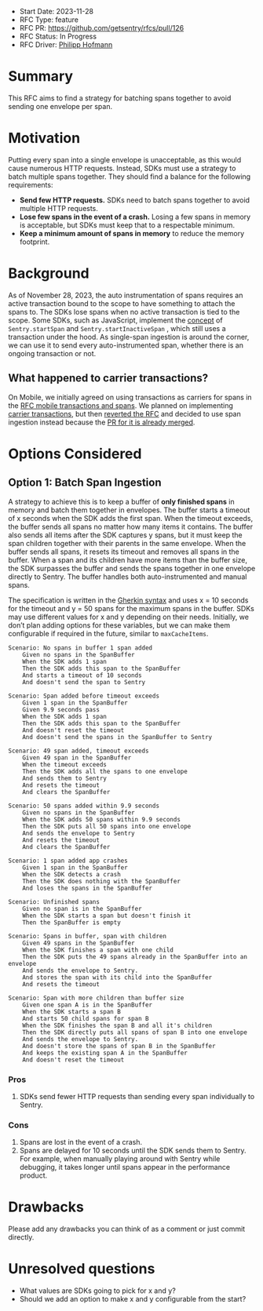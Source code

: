 - Start Date: 2023-11-28
- RFC Type: feature
- RFC PR: https://github.com/getsentry/rfcs/pull/126
- RFC Status: In Progress
- RFC Driver: [Philipp Hofmann](https://github.com/philipphofmann)

# Summary

This RFC aims to find a strategy for batching spans together to avoid sending one envelope per span.

# Motivation

Putting every span into a single envelope is unacceptable, as this would cause numerous HTTP requests. Instead, SDKs must use a strategy to batch multiple spans together. They should find a balance for the following requirements:

- **Send few HTTP requests.** SDKs need to batch spans together to avoid multiple HTTP requests.
- **Lose few spans in the event of a crash.** Losing a few spans in memory is acceptable, but SDKs must keep that to a respectable minimum.
- **Keep a minimum amount of spans in memory** to reduce the memory footprint.

# Background

As of November 28, 2023, the auto instrumentation of spans requires an active transaction bound to the scope to have something to attach the spans to. The SDKs lose spans when no active transaction is tied to the scope. Some SDKs, such as JavaScript, implement the [concept](https://github.com/getsentry/rfcs/blob/760467b85dbf86bd8b2b88d2a81f1a258dc07a1d/text/0101-revamping-the-sdk-performance-api.md) of `Sentry.startSpan` and `Sentry.startInactiveSpan` , which still uses a transaction under the hood. As single-span ingestion is around the corner, we can use it to send every auto-instrumented span, whether there is an ongoing transaction or not.

## What happened to carrier transactions?

On Mobile, we initially agreed on using transactions as carriers for spans in the [RFC mobile transactions and spans](https://github.com/getsentry/rfcs/blob/760467b85dbf86bd8b2b88d2a81f1a258dc07a1d/text/0118-mobile-transactions-and-spans.md).
We planned on implementing [carrier transactions](https://github.com/getsentry/team-mobile/issues/157), but then [reverted the RFC](https://github.com/getsentry/rfcs/pull/125) and decided to use span ingestion instead because the [PR for it is already merged](https://github.com/getsentry/relay/pull/2620).

# Options Considered

## Option 1: Batch Span Ingestion <a name="option-1"></a>

A strategy to achieve this is to keep a buffer of **only finished spans** in memory and batch them together in envelopes. The buffer starts a timeout of x seconds when the SDK adds the first span. When the timeout exceeds, the buffer sends all spans no matter how many items it contains. The buffer also sends all items after the SDK captures y spans, but it must keep the span children together with their parents in the same envelope. When the buffer sends all spans, it resets its timeout and removes all spans in the buffer. When a span and its children have more items than the buffer size, the SDK surpasses the buffer and sends the spans together in one envelope directly to Sentry. The buffer handles both auto-instrumented and manual spans.

The specification is written in the [Gherkin syntax](https://cucumber.io/docs/gherkin/reference/) and uses x = 10 seconds for the timeout and y = 50 spans for the maximum spans in the buffer. SDKs may use different values for x and y depending on their needs. Initially, we don’t plan adding options for these variables, but we can make them configurable if required in the future, similar to `maxCacheItems`.

```Gherkin
Scenario: No spans in buffer 1 span added
    Given no spans in the SpanBuffer
    When the SDK adds 1 span
    Then the SDK adds this span to the SpanBuffer
    And starts a timeout of 10 seconds
    And doesn't send the span to Sentry

Scenario: Span added before timeout exceeds
    Given 1 span in the SpanBuffer
    Given 9.9 seconds pass
    When the SDK adds 1 span
    Then the SDK adds this span to the SpanBuffer
    And doesn't reset the timeout
    And doesn't send the spans in the SpanBuffer to Sentry

Scenario: 49 span added, timeout exceeds
    Given 49 span in the SpanBuffer
    When the timeout exceeds
    Then the SDK adds all the spans to one envelope
    And sends them to Sentry
    And resets the timeout
    And clears the SpanBuffer

Scenario: 50 spans added within 9.9 seconds
    Given no spans in the SpanBuffer
    When the SDK adds 50 spans within 9.9 seconds
    Then the SDK puts all 50 spans into one envelope
    And sends the envelope to Sentry
    And resets the timeout
    And clears the SpanBuffer

Scenario: 1 span added app crashes
    Given 1 span in the SpanBuffer
    When the SDK detects a crash
    Then the SDK does nothing with the SpanBuffer
    And loses the spans in the SpanBuffer

Scenario: Unfinished spans
    Given no span is in the SpanBuffer
    When the SDK starts a span but doesn't finish it
    Then the SpanBuffer is empty

Scenario: Spans in buffer, span with children
    Given 49 spans in the SpanBuffer
    When the SDK finishes a span with one child
    Then the SDK puts the 49 spans already in the SpanBuffer into an envelope
    And sends the envelope to Sentry.
    And stores the span with its child into the SpanBuffer
    And resets the timeout

Scenario: Span with more children than buffer size
    Given one span A is in the SpanBuffer
    When the SDK starts a span B
    And starts 50 child spans for span B
    When the SDK finishes the span B and all it's children
    Then the SDK directly puts all spans of span B into one envelope
    And sends the envelope to Sentry.
    And doesn't store the spans of span B in the SpanBuffer
    And keeps the existing span A in the SpanBuffer
    And doesn't reset the timeout

```

### Pros <a name="option-1-pros"></a>

1. SDKs send fewer HTTP requests than sending every span individually to Sentry.

### Cons <a name="option-1-cons"></a>

1. Spans are lost in the event of a crash.
2. Spans are delayed for 10 seconds until the SDK sends them to Sentry. For example, when manually playing around with Sentry while debugging, it takes longer until spans appear in the performance product.

# Drawbacks

Please add any drawbacks you can think of as a comment or just commit directly.

# Unresolved questions

- What values are SDKs going to pick for x and y?
- Should we add an option to make x and y configurable from the start?
